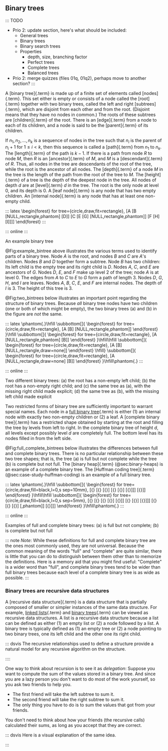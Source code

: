 
## Binary trees

::: TODO
- Prio 2: update section, here's what should be included:
    - General trees
    - Binary trees
    - Binary search trees
    - Properties
        - depth, size, branching factor
        - Perfect trees
        - Complete trees
        - Balanced trees
- Prio 2: merge quizzes (files 01q, 01q2), perhaps move to another section?
:::

A [binary tree]{.term} is made up of a finite
set of elements called [nodes]{.term}.
This set either is empty or consists of a node called the
[root]{.term} together with two binary trees,
called the left and right [subtrees]{.term}, which are disjoint from each other and from the root.
(Disjoint means that they have no nodes in common.) The roots of these
subtrees are [children]{.term} of the
root. There is an [edge]{.term} from a node to
each of its children, and a node is said to be the
[parent]{.term} of its children.

If $n_1, n_2, ..., n_k$ is a sequence of nodes in the tree such that
$n_i$ is the parent of $n_i+1$ for $1 \leq i < k$, then this sequence is
called a [path]{.term} from $n_1$ to $n_k$. The
[length]{.term} of the path is $k-1$. If there
is a path from node $R$ to node $M$, then $R$ is an
[ancestor]{.term} of $M$, and $M$ is a
[descendant]{.term} of $R$. Thus, all nodes in
the tree are descendants of the root of the tree, while the root is the
ancestor of all nodes. The [depth]{.term} of a
node $M$ in the tree is the length of the path from the root of the tree
to $M$. The [height]{.term} of a tree is the
depth of the deepest node in the tree. All nodes of depth $d$ are at
[level]{.term} $d$ in the tree. The root is the
only node at level 0, and its depth is 0. A
[leaf node]{.term} is any node that has two
empty children. An [internal node]{.term} is any
node that has at least one non-empty child.

<div id="fig:example_bintree">

::: latex
\begin{forest}
for tree={circle,draw,fit=rectangle},
[A [B [NULL,rectangle,phantom] [D]] [C [E [G] [NULL,rectangle,phantom]] [F [H] [I]]]]
\end{forest}
:::

::: online
<inlineav id="BinExampCON" src="Binary/BinExampCON.js" name="Binary/BinExampCON" links="Binary/BinExampCON.css" static/>
:::

An example binary tree
</div>

<!-- Alternative, use GraphViz:
```{.graphviz dpi=200 width=50mm #fig:example_bintree caption="Example binary tree"}
graph {
ranksep=0.3;
node [shape=circle];
{ node [shape=point, style=invis]; A0 A1 B0 B1 C0 E0 }

A -- B; A -- C;
{ rank=same; B -- A0 -- A1 -- C [style=invis] }

B -- D; C -- E; C -- F;
{ edge [style=invis]; B -- B0; B -- B1; C -- C0 }
{ rank=same; B0 -- B1 -- D -- E -- C0 -- F [style=invis] }

E -- G; F -- H; F -- I;
{ edge [style=invis]; E -- E0 }
{ rank=same; G -- E0 -- H -- I [style=invis] }
}
```
-->

@Fig:example_bintree above illustrates
the various terms used to identify parts of a binary tree.
Node $A$ is the root, and nodes $B$ and $C$ are $A$'s children.
Nodes $B$ and $D$ together form a subtree. Node $B$ has two
children: Its left child is the empty tree and its right child is $D$.
Nodes $A$, $C$, and $E$ are ancestors of $G$. Nodes $D$, $E$, and $F$
make up level 2 of the tree; node $A$ is at level 0. The edges from $A$
to $C$ to $E$ to $G$ form a path of length 3. Nodes $D$, $G$, $H$, and
$I$ are leaves. Nodes $A$, $B$, $C$, $E$, and $F$ are internal nodes.
The depth of $I$ is 3. The height of this tree is 3.


@Fig:two_bintrees below illustrates an important
point regarding the structure of binary trees. Because *all* binary tree
nodes have two children (one or both of which might be empty), the two
binary trees (a) and (b) in the figure are *not* the same.

<div id="fig:two_bintrees">

::: latex
\phantom{.}\hfill
\subbottom[]{
    \begin{forest}
    for tree={circle,draw,fit=rectangle}, [A [B] [NULL,rectangle,phantom]]
    \end{forest}
}\hfill
\subbottom[]{
    \begin{forest}
    for tree={circle,draw,fit=rectangle}, [A [NULL,rectangle,phantom] [B]]
    \end{forest}
}\hfill\hfill
\subbottom[]{
    \begin{forest}
    for tree={circle,draw,fit=rectangle}, [A [B] [NULL,rectangle,draw=none]]
    \end{forest}
\hfill}
\subbottom[]{
    \begin{forest}
    for tree={circle,draw,fit=rectangle}, [A [NULL,rectangle,draw=none] [B]]
    \end{forest}
}\hfill\phantom{.}
:::

::: online
<inlineav id="BinDiffCON" src="Binary/BinDiffCON.js" name="Binary/BinDiffCON" static/>
:::

Two different binary trees:
(a) the root has a non-empty left child;
(b) the root has a non-empty right child; and
(c) the same tree as (a), with the missing right child made explicit;
(d) the same tree as (b), with the missing left child made explicit
</div>

Two restricted forms of binary tree are sufficiently important to
warrant special names. Each node in a
[full binary tree](#full-tree){.term} is either
(1) an internal node with exactly two non-empty children or (2) a leaf.
A [complete binary tree]{.term} has a restricted
shape obtained by starting at the root and filling the tree by levels
from left to right. In the complete binary tree of height $d$, all
levels except possibly level $d$ are completely full. The bottom level
has its nodes filled in from the left side.

@Fig:full_complete_bintrees below illustrates
the differences between full and complete binary trees. There is no
particular relationship between these two tree shapes; that is, the tree (a) is
full but not complete while the tree (b) is complete but not full.
The [binary heap]{.term} (@sec:binary-heaps) is an example of a complete binary tree.
The [Huffman coding tree]{.term} (@sec:case-study-huffman-coding) is an example of a full binary tree.

<div id="fig:full_complete_bintrees">

::: latex
\phantom{.}\hfill
\subbottom[]{
    \begin{forest}
    for tree={circle,draw,fill=black,l=0,s sep=10mm}, [{} [{} [{}] [{} [{}] [{}]]] [{}]]
    \end{forest}
}\hfill\hfill
\subbottom[]{
    \begin{forest}
    for tree={circle,draw,fill=black,l=0,s sep=5mm}, [{} [{} [{} [{}] [{}]] [{} [{}] [{}]]] [{} [{} [{}] [,phantom]] [{}]]]
    \end{forest}
}\hfill\phantom{.}
:::

::: online
<inlineav id="FullCompCON" src="Binary/FullCompCON.js" name="Binary/FullCompCON" links="Binary/FullCompCON.css" static/>
:::

Examples of full and complete binary trees:
(a) is full but not complete; (b) is complete but not full
</div>

::: note
*Note*: While these definitions for full and complete binary tree are the
ones most commonly used, they are not universal. Because the common
meaning of the words "full" and "complete" are quite similar,
there is little that you can do to distinguish between them other
than to memorize the definitions. Here is a memory aid that you
might find useful: "Complete" is a wider word than "full", and
complete binary trees tend to be wider than full binary trees
because each level of a complete binary tree is as wide as possible.
:::


### Binary trees are recursive data structures

A [recursive data structure]{.term} is a data
structure that is partially composed of smaller or simpler instances of
the same data structure. For example,
[linked lists](#linked-list){.term} and
[binary trees](#binary-tree){.term} can be
viewed as recursive data structures. A list is a recursive data
structure because a list can be defined as either (1) an empty list or
(2) a node followed by a list. A binary tree is typically defined as (1)
an empty tree or (2) a node pointing to two binary trees, one its left
child and the other one its right child.

::: dsvis
The recursive relationships used to define a structure provide a natural
model for any recursive algorithm on the structure.

<inlineav id="ListRecDSCON" src="Binary/ListRecDSCON.js" name="Binary/ListRecDSCON" links="Binary/RecursiveDSCON.css" static/>

<inlineav id="BinRecDSCON" src="Binary/BinRecDSCON.js" name="Binary/BinRecDSCON" links="Binary/RecursiveDSCON.css" static/>
::::

One way to think about recursion is to see it as *delegation*:
Suppose you want to compute the sum of the values stored in a binary tree.
And since you are a lazy person you don't want to do most of the work yourself, so you ask two friends to help you.

- The first friend will take the left subtree to sum it.
- The second friend will take the right subtree to sum it.
- The only thing you have to do is to sum the values that got from your friends.

You don't need to think about how your friends (the recursive calls) calculated their sums, as long as you accept that they are correct.

::: dsvis
Here is a visual explanation of the same idea.

<inlineav id="SumBinaryTreeCON" src="Binary/SumBinaryTreeCON.js" name="Sum values in a Binary Tree Slide Show" links="Binary/RecursiveDSCON.css"/>
:::
